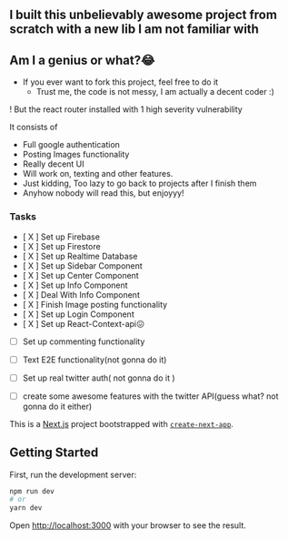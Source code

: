 ## I built this unbelievably awesome project from scratch with a new lib I am not familiar with

## Am I a genius or what?😂


* If you ever want to fork this project, feel free to do it
    * Trust me, the code is not messy, I am actually a decent coder :)

! But the react router installed with 1 high severity vulnerability 

It consists of 
- Full google authentication
- Posting Images functionality
- Really decent UI
- Will work on, texting and other features.
- Just kidding, Too lazy to go back to projects after I finish them
- Anyhow nobody will read this, but enjoyyy!


### Tasks

* [ X ] Set up Firebase
* [ X ] Set up Firestore
* [ X ] Set up Realtime Database
* [ X ] Set up Sidebar Component
* [ X ] Set up Center Component
* [ X ] Set up Info Component
* [ X ] Deal With Info Component
* [ X ] Finish Image posting functionality
* [ X ] Set up Login Component
* [ X ] Set up React-Context-api😖
* [ ] Set up commenting functionality
* [ ] Text E2E functionality(not gonna do it)
* [ ] Set up real twitter auth( not gonna do it )
* [ ] create some awesome features with the twitter API(guess what? not gonna do it either)


This is a [Next.js](https://nextjs.org/) project bootstrapped with [`create-next-app`](https://github.com/vercel/next.js/tree/canary/packages/create-next-app).

## Getting Started

First, run the development server:

```bash
npm run dev
# or
yarn dev
```

Open [http://localhost:3000](http://localhost:3000) with your browser to see the result.



